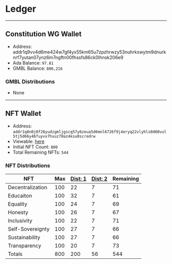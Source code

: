 # Ledger

---

## Constitution WG Wallet
- Address: addr1q9vv4d6me424w7gf4yx55km65u7zpzhrwzy53nuhrkswytm9dnurknrf7yutan07ynz6m7ngftn00fhssfs86ck0lhnsk206e9
- Ada Balance: `97.81`
- GMBL Balance: `806,216`

### GMBL Distributions
- None

---

## NFT Wallet
- Address: `addr1q8n0j0f28yudzgmljgscq57y6zeua5d6mnl6726f9j4eryq22vlyhls0d60vul5tj5d66y46fuyvx7hxuz70az4ksu0scredrw`
- Viewable: [here](https://pool.pm/addr1q8n0j0f28yudzgmljgscq57y6zeua5d6mnl6726f9j4eryq22vlyhls0d60vul5tj5d66y46fuyvx7hxuz70az4ksu0scredrw)
- Initial NFT Count: `800`
- Total Remaining NFTs: `544`

### NFT Distributions
| NFT             | Max | [Dist: 1](https://github.com/st8tikratio/Constitution_WG_2022/blob/main/distros/dis-1.md) | [Dist: 2](https://github.com/st8tikratio/Constitution_WG_2022/blob/main/distros/dis-2.md) | Remaining |
| ---             | --- | ----                                                                                      | -----                                                                                     | -----     |
| Decentralization| 100 | 22                                                                                        | 7                                                                                         | 71        |
| Educaiton       | 100 | 32                                                                                        | 7                                                                                         | 61        |
| Equality        | 100 | 24                                                                                        | 7                                                                                         | 69        |     
| Honesty         | 100 | 26                                                                                        | 7                                                                                         | 67        |
| Inclusivity     | 100 | 22                                                                                        | 7                                                                                         | 71        |
| Self-Sovereignty| 100 | 27                                                                                        | 7                                                                                         | 66        |
| Sustainability  | 100 | 27                                                                                        | 7                                                                                         | 66        |
| Transparency    | 100 | 20                                                                                        | 7                                                                                         | 73        |
| Totals          | 800 | 200                                                                                       | 56                                                                                        | 544       |



